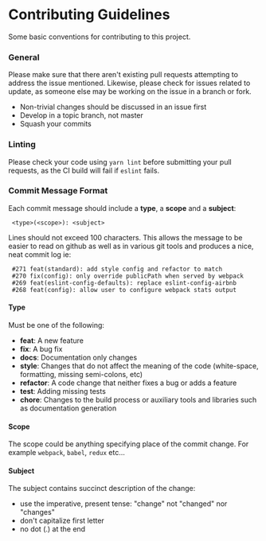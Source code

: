 # Contributing Guidelines

Some basic conventions for contributing to this project.

### General

Please make sure that there aren't existing pull requests attempting to address the issue mentioned. Likewise, please check for issues related to update, as someone else may be working on the issue in a branch or fork.

* Non-trivial changes should be discussed in an issue first
* Develop in a topic branch, not master
* Squash your commits

### Linting

Please check your code using `yarn lint` before submitting your pull requests, as the CI build will fail if `eslint` fails.

### Commit Message Format

Each commit message should include a **type**, a **scope** and a **subject**:

```
 <type>(<scope>): <subject>
```

Lines should not exceed 100 characters. This allows the message to be easier to read on github as well as in various git tools and produces a nice, neat commit log ie:

```
 #271 feat(standard): add style config and refactor to match
 #270 fix(config): only override publicPath when served by webpack
 #269 feat(eslint-config-defaults): replace eslint-config-airbnb
 #268 feat(config): allow user to configure webpack stats output
```

#### Type

Must be one of the following:

* **feat**: A new feature
* **fix**: A bug fix
* **docs**: Documentation only changes
* **style**: Changes that do not affect the meaning of the code (white-space, formatting, missing
  semi-colons, etc)
* **refactor**: A code change that neither fixes a bug or adds a feature
* **test**: Adding missing tests
* **chore**: Changes to the build process or auxiliary tools and libraries such as documentation
  generation

#### Scope

The scope could be anything specifying place of the commit change. For example `webpack`,
`babel`, `redux` etc...

#### Subject

The subject contains succinct description of the change:

* use the imperative, present tense: "change" not "changed" nor "changes"
* don't capitalize first letter
* no dot (.) at the end

